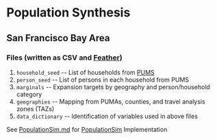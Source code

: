 # Population Synthesis
## San Francisco Bay Area

### Files (written as CSV and [Feather](https://arrow.apache.org/docs/python/feather.html))
1. `household_seed` -- List of households from [PUMS](https://www.census.gov/programs-surveys/acs/technical-documentation/pums/documentation.html)
2. `person_seed` -- List of persons in each household from PUMS
3. `marginals` -- Expansion targets by geography and person/household category
3. `geographies` -- Mapping from PUMAs, counties, and travel analysis zones (TAZs)
4. `data_dictionary` -- Identification of variables used in above files

See [PopulationSim.md](PopulationSim.md) for [PopulationSim](https://github.com/ActivitySim/populationsim) Implementation
